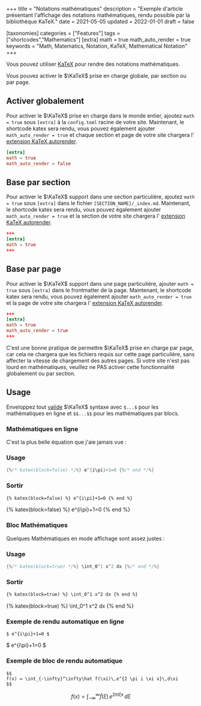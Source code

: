 +++
title = "Notations mathématiques"
description = "Exemple d'article présentant l'affichage des notations mathématiques, rendu possible par la bibliothèque KaTeX."
date = 2021-05-05
updated = 2022-01-01
draft = false

[taxonomies]
categories = ["Features"]
tags = ["shortcodes","Mathematics"]
[extra]
math = true
math_auto_render = true
keywords = "Math, Matematics, Notation, KaTeX, Mathematical Notation"
+++

Vous pouvez utiliser [KaTeX](https://katex.org) pour rendre des notations mathématiques.

Vous pouvez activer le $\KaTeX$ prise en charge globale, par section ou par page.
<!-- more -->

## Activer globalement

Pour activer le $\KaTeX$ prise en charge dans le monde entier, ajoutez `math = true` sous `[extra]` à la `config.toml`
racine de votre site. Maintenant, le shortcode katex sera rendu, vous pouvez également ajouter `math_auto_render = true`
et chaque section et page de votre site chargera l' [extension KaTeX autorender](https://katex.org/docs/autorender.html).

```toml
[extra]
math = true
math_auto_render = false
```

## Base par section

Pour activer le $\KaTeX$ support dans une section particulière, ajoutez `math = true` sous `[extra]` dans le fichier `[SECTION_NAME]/_index.md`.
Maintenant, le shortcode katex sera rendu, vous pouvez également ajouter `math_auto_render = true`
et la section de votre site chargera l' [extension KaTeX autorender](https://katex.org/docs/autorender.html).

```toml
+++
[extra]
math = true
+++
```

## Base par page

Pour activer le $\KaTeX$ support dans une page particulière, ajouter `math = true` sous `[extra]` dans le frontmatter de la page.
Maintenant, le shortcode katex sera rendu, vous pouvez également ajouter `math_auto_render = true`
et la page de votre site chargera l' [extension KaTeX autorender](https://katex.org/docs/autorender.html).

```toml
+++
[extra]
math = true
math_auto_render = true
+++
```

C'est une bonne pratique de permettre $\KaTeX$ prise en charge par page, car cela ne chargera que les fichiers requis sur cette page particulière, sans affecter la vitesse de chargement des autres pages. Si votre site n'est pas lourd en mathématiques, veuillez ne PAS activer cette fonctionnalité globalement ou par section.

## Usage

Enveloppez tout [valide](https://katex.org/docs/supported.html) $\KaTeX$ syntaxe avec `$...$` pour les mathématiques en ligne et `$$...$$` pour les mathématiques par blocs.

### Mathématiques en ligne

C'est la plus belle équation que j'aie jamais vue :

### Usage
```rs
{%/* katex(block=false) */%} e^{i\pi}+1=0 {%/* end */%}
```
### Sortir
```html
{% katex(block=false) %} e^{i\pi}+1=0 {% end %}
```
{% katex(block=false) %} e^{i\pi}+1=0 {% end %}

### Bloc Mathématiques

Quelques Mathématiques en mode affichage sont assez justes :

### Usage
```rs
{%/* katex(block=true) */%} \int_0^1 x^2 dx {%/* end */%}
```
### Sortir
```html
{% katex(block=true) %} \int_0^1 x^2 dx {% end %}
```
{% katex(block=true) %} \int_0^1 x^2 dx {% end %}

### Exemple de rendu automatique en ligne
```
$ e^{i\pi}+1=0 $
```

$ e^{i\pi}+1=0 $

### Exemple de bloc de rendu automatique
```
$$
f(x) = \int_{-\infty}^\infty\hat f(\xi)\,e^{2 \pi i \xi x}\,d\xi
$$
```

$$
f(x) = \int_{-\infty}^\infty\hat f(\xi)\,e^{2 \pi i \xi x}\,d\xi
$$
